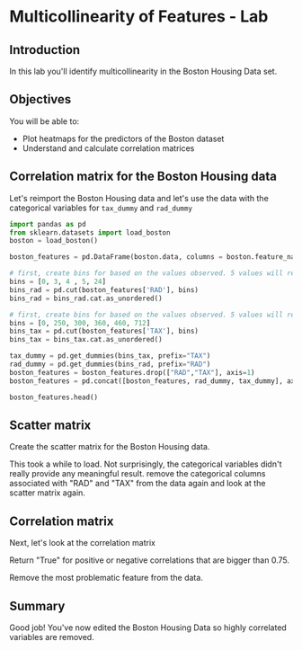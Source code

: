 
# Multicollinearity of Features - Lab

## Introduction

In this lab you'll identify multicollinearity in the Boston Housing Data set.

## Objectives
You will be able to:
* Plot heatmaps for the predictors of the Boston dataset
* Understand and calculate correlation matrices

## Correlation matrix for the Boston Housing data

Let's reimport the Boston Housing data and let's use the data with the categorical variables for `tax_dummy` and `rad_dummy`


```python
import pandas as pd
from sklearn.datasets import load_boston
boston = load_boston()

boston_features = pd.DataFrame(boston.data, columns = boston.feature_names)

# first, create bins for based on the values observed. 5 values will result in 4 bins
bins = [0, 3, 4 , 5, 24]
bins_rad = pd.cut(boston_features['RAD'], bins)
bins_rad = bins_rad.cat.as_unordered()

# first, create bins for based on the values observed. 5 values will result in 4 bins
bins = [0, 250, 300, 360, 460, 712]
bins_tax = pd.cut(boston_features['TAX'], bins)
bins_tax = bins_tax.cat.as_unordered()

tax_dummy = pd.get_dummies(bins_tax, prefix="TAX")
rad_dummy = pd.get_dummies(bins_rad, prefix="RAD")
boston_features = boston_features.drop(["RAD","TAX"], axis=1)
boston_features = pd.concat([boston_features, rad_dummy, tax_dummy], axis=1)
```


```python
boston_features.head()
```

## Scatter matrix

Create the scatter matrix for the Boston Housing data.

This took a while to load. Not surprisingly, the categorical variables didn't really provide any meaningful result. remove the categorical columns associated with "RAD" and "TAX" from the data again and look at the scatter matrix again.

## Correlation matrix

Next, let's look at the correlation matrix

Return "True" for positive or negative correlations that are bigger than 0.75.

Remove the most problematic feature from the data.

## Summary
Good job! You've now edited the Boston Housing Data so highly correlated variables are removed. 
